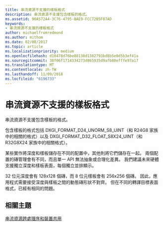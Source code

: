 ```yaml
---
title: 串流資源不支援的樣板格式
description: 串流資源不支援包含樣板的格式。
ms.assetid: 90A572A4-3C76-4795-BAE9-FCC72B5F07AD
keywords:
- 串流資源不支援的樣板格式
author: michaelfromredmond
ms.author: mithom
ms.date: 02/08/2017
ms.topic: article
ms.localizationpriority: medium
ms.openlocfilehash: d10478d76be88138d1382793bd8b5e0d5b3ef41a
ms.sourcegitcommit: 38f06f1714334273d865935d9afb80efffe97a17
ms.translationtype: MT
ms.contentlocale: zh-TW
ms.lasthandoff: 11/09/2018
ms.locfileid: "6196733"
---
```

# <a name="stencil-formats-not-supported-with-streaming-resources"></a>串流資源不支援的樣板格式


串流資源不支援包含樣板的格式。

包含樣板的格式包括 DXGI\_FORMAT\_D24\_UNORM\_S8\_UINT（和 R24G8 家族中的相關的格式）以及 DXGI\_FORMAT\_D32\_FLOAT\_S8X24\_UINT（和 R32G8X24 家族中的相關格式）。

某些實作將深度和樣板儲存在不同的配置中，其他則將它們儲存在一起。 兩個配置的磚管理會有不同，而且單一 API 無法抽象或合理化差異。 我們建議未來硬體支援獨立深度和樣板表面，每個獨立並排顯示。

32 位元深度會有 128x128 個磚，而 8 位元樣板會有 256x256 個磚。 因此，應用程式需要接受深度與樣板之間的動態磚形狀不對齊。 但在不同的轉譯目標表面格式，已經有相同的問題。

## <a name="span-idrelated-topicsspanrelated-topics"></a><span id="related-topics"></span>相關主題


[串流資源跨處理序和裝置共用](streaming-resource-cross-process-and-device-sharing.md)

 

 




